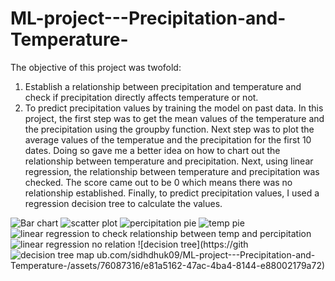 # ML-project---Precipitation-and-Temperature-
The objective of this project was twofold: 
1) Establish a relationship between precipitation and temperature and check if precipitation directly affects temperature or not.
2) To predict precipitation values by training the model on past data.
In this project, the first step was to get the mean values of the temperature and the precipitation using the groupby function. Next step was to plot the average values of the temperatue and the precipitation for the first 10 dates.
Doing so gave me a better idea on how to chart out the relationship between temperature and precipitation.
Next, using linear regression, the relationship between temperature and precipitation was checked. The score came out to be 0 which means there was no relationship established.
Finally, to predict precipitation values, I used a regression decision tree to calculate the values.

![Bar chart](https://github.com/sidhdhuk09/ML-project---Precipitation-and-Temperature-/assets/76087316/2a981841-d5e5-49c1-a29a-323972a852ea)
![scatter plot ](https://github.com/sidhdhuk09/ML-project---Precipitation-and-Temperature-/assets/76087316/98fd1c1a-6b65-478a-91d7-213fbf33c738)
![percipitation pie](https://github.com/sidhdhuk09/ML-project---Precipitation-and-Temperature-/assets/76087316/290fa136-dd8d-4509-b46e-d969fe6b3a79)
![temp pie](https://github.com/sidhdhuk09/ML-project---Precipitation-and-Temperature-/assets/76087316/2ed4b4c9-ebf0-4869-8890-7c2c0eb70deb)
![linear regression to check relationship between temp and percipitation](https://github.com/sidhdhuk09/ML-project---Precipitation-and-Temperature-/assets/76087316/94194688-4e0a-4732-870b-ddf925a7be92)
![linear regression no relation](https://github.com/sidhdhuk09/ML-project---Precipitation-and-Temperature-/assets/76087316/b22ae791-db98-431f-936d-d5c0bd76c2d0)
![decision tree](https://gith![decision tree map](https://github.com/sidhdhuk09/ML-project---Precipitation-and-Temperature-/assets/76087316/00626b1c-d629-4a8a-98cb-e20685609e43)
ub.com/sidhdhuk09/ML-project---Precipitation-and-Temperature-/assets/76087316/e81a5162-47ac-4ba4-8144-e88002179a72)
